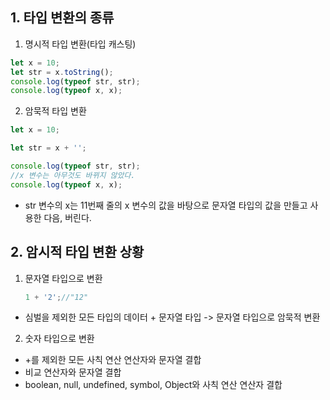 ## 1. 타입 변환의 종류
1) 명시적 타입 변환(타입 캐스팅)
```jsx
let x = 10;
let str = x.toString();
console.log(typeof str, str);
console.log(typeof x, x);
```
2) 암묵적 타입 변환
```jsx
let x = 10;

let str = x + '';

console.log(typeof str, str);
//x 변수는 아무것도 바뀌지 않았다. 
console.log(typeof x, x);
```
* str 변수의 x는 11번째 줄의 x 변수의 값을 바탕으로 문자열 타입의 값을 만들고 사용한 다음, 버린다.
## 2. 암시적 타입 변환 상황
1. 문자열 타입으로 변환
     ```jsx
     1 + '2';//"12"
     ```
* 심벌을 제외한 모든 타입의 데이터 + 문자열 타입  -> 문자열 타입으로 암묵적 변환
2. 숫자 타입으로 변환
* +를 제외한 모든 사칙 연산 연산자와 문자열 결합
* 비교 연산자와 문자열 결합
* boolean, null, undefined, symbol, Object와 사칙 연산 연산자 결합
